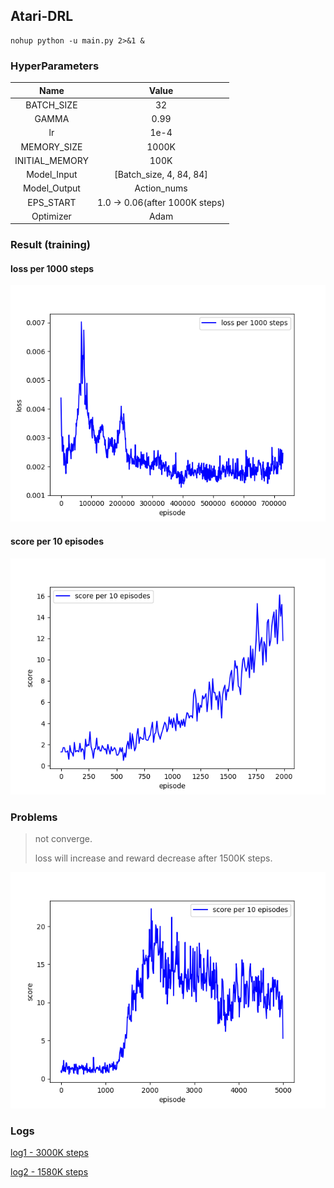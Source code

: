 ## Atari-DRL
```shell
nohup python -u main.py 2>&1 &
```
### HyperParameters

|      Name      |             Value              |
| :------------: | :----------------------------: |
|   BATCH_SIZE   |               32               |
|     GAMMA      |              0.99              |
|       lr       |              1e-4              |
|  MEMORY_SIZE   |             1000K              |
| INITIAL_MEMORY |              100K              |
|  Model_Input   |    [Batch_size, 4, 84, 84]     |
|  Model_Output  |          Action_nums           |
|   EPS_START    | 1.0 -> 0.06(after 1000K steps) |
|   Optimizer    |              Adam              |

### Result (training)

#### loss per 1000 steps

![loss](./res/loss.png)

#### score per 10 episodes

![score](./res/score.png)

### Problems

> not converge.
>
> loss will increase and reward decrease after 1500K steps.

![score1](./res/score1.png)

### Logs

[log1 - 3000K steps](./res/nohup1.out)

[log2 - 1580K steps](./res/nohup2.out)

